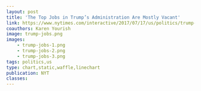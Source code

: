 ```yaml
---
layout: post
title: 'The Top Jobs in Trump’s Administration Are Mostly Vacant'
link: https://www.nytimes.com/interactive/2017/07/17/us/politics/trump-appointments.html
coauthors: Karen Yourish
image: trump-jobs.png
images:
    - trump-jobs-1.png
    - trump-jobs-2.png
    - trump-jobs-3.png
tags: politics,us
type: chart,static,waffle,linechart
publication: NYT
classes:
---
```

